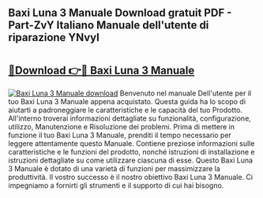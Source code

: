 ## Baxi Luna 3 Manuale Download gratuit PDF - Part-ZvY Italiano Manuale dell'utente di riparazione YNvyI

# <h2><a href="http://dfc9ns.blite.top/?on=Baxi+Luna+3+Manuale">🔗Download 👉🔴 Baxi Luna 3 Manuale</a></h2>

[![Baxi Luna 3 Manuale download](https://i.imgur.com/lujVjoI.png)](http://dfc9ns.blite.top/?on=Baxi+Luna+3+Manuale)
Benvenuto nel manuale Dell'utente per il tuo Baxi Luna 3 Manuale appena acquistato. Questa guida ha lo scopo di aiutarti a padroneggiare le caratteristiche e le capacità del tuo Prodotto. All'interno troverai informazioni dettagliate su funzionalità, configurazione, utilizzo, Manutenzione e Risoluzione dei problemi. Prima di mettere in funzione il tuo Baxi Luna 3 Manuale, prenditi il tempo necessario per leggere attentamente questo Manuale. Contiene preziose informazioni sulle caratteristiche e le funzioni del prodotto, nonché istruzioni di installazione e istruzioni dettagliate su come utilizzare ciascuna di esse. Questo Baxi Luna 3 Manuale è dotato di una varietà di funzioni per massimizzare la produttività. Il vostro successo è il nostro obiettivo Baxi Luna 3 Manuale. Ci impegniamo a fornirti gli strumenti e il supporto di cui hai bisogno.
